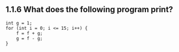 ## 1.1.6 What does the following program print?
```int f = 0;
int g = 1;
for (int i = 0; i <= 15; i++) {
	f = f + g;
	g = f - g;
}
```
